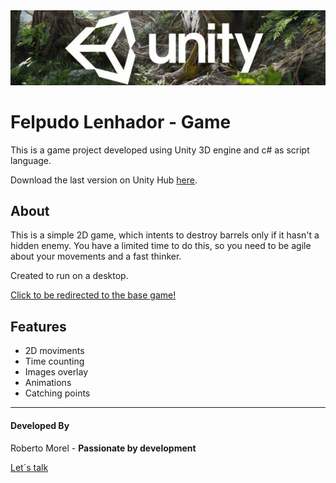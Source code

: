 <img src="https://raw.githubusercontent.com/robertomorel/assets/master/unity.jpeg">

# Felpudo Lenhador - Game
This is a game project developed using Unity 3D engine and c# as script language. 

Download the last version on Unity Hub [here](https://public-cdn.cloud.unity3d.com/hub/prod/UnityHubSetup.exe).

## About
This is a simple 2D game, which intents to destroy barrels only if it hasn't a hidden enemy. You have a limited time to do this, so you need to be agile about your movements and a fast thinker.

Created to run on a desktop.

[Click to be redirected to the base game!](https://github.com/robertomorel/AventuraFelpudo)

## Features
- 2D moviments 
- Time counting
- Images overlay
- Animations
- Catching points

---

#### Developed By

Roberto Morel - __Passionate by development__

[Let´s talk](https://www.linkedin.com/in/roberto-morel-6b9065193/)
